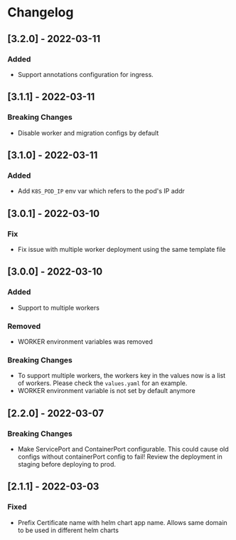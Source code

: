 # Changelog

## [3.2.0] - 2022-03-11
### Added

* Support annotations configuration for ingress.

## [3.1.1] - 2022-03-11
### Breaking Changes
* Disable worker and migration configs by default


## [3.1.0] - 2022-03-11
### Added
* Add `K8S_POD_IP` env var which refers to the pod's IP addr

## [3.0.1] - 2022-03-10
### Fix
* Fix issue with multiple worker deployment using the same template file


## [3.0.0] - 2022-03-10
### Added
* Support to multiple workers

### Removed
* WORKER environment variables was removed

### Breaking Changes
* To support multiple workers, the workers key in the values now is a list of workers. Please check the `values.yaml` for an example.
* WORKER environment variable is not set by default anymore

## [2.2.0] - 2022-03-07

### Breaking Changes
* Make ServicePort and ContainerPort configurable.
This could cause old configs without containerPort config to fail! Review the deployment in staging before deploying to prod.


## [2.1.1] - 2022-03-03
### Fixed
* Prefix Certificate name with helm chart app name. Allows same domain to be used in different helm charts
